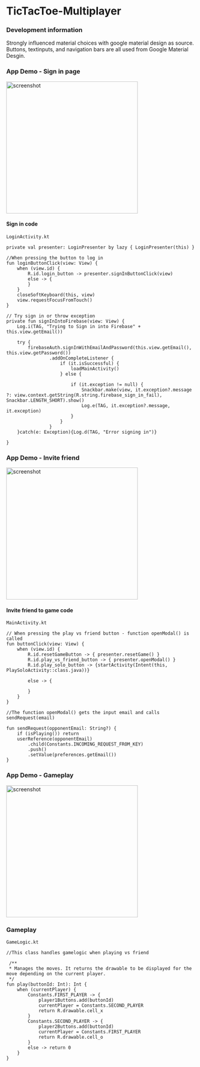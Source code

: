 # TicTacToe-Multiplayer

### Development information
Strongly influenced material choices with google material design as source. Buttons, textinputs, and navigation bars are all used from Google Material Desgin.

### App Demo - Sign in page 
<img src="https://github.com/roofloop/TicTacToe-Multiplayer/blob/master/demonstration/signin.png" alt="screenshot" width="350"/>


#### Sign in code

    LoginActivity.kt
    
    private val presenter: LoginPresenter by lazy { LoginPresenter(this) }
    
    //When pressing the button to log in
    fun loginButtonClick(view: View) {
        when (view.id) {
            R.id.login_button -> presenter.signInButtonClick(view)
            else -> {
            }
        }
        closeSoftKeyboard(this, view)
        view.requestFocusFromTouch()
    }
    
    // Try sign in or throw exception
    private fun signInIntoFirebase(view: View) {
        Log.i(TAG, "Trying to Sign in into Firebase" + this.view.getEmail())

        try {
            firebaseAuth.signInWithEmailAndPassword(this.view.getEmail(), this.view.getPassword())
                    .addOnCompleteListener {
                        if (it.isSuccessful) {
                            loadMainActivity()
                        } else {

                            if (it.exception != null) {
                                Snackbar.make(view, it.exception?.message ?: view.context.getString(R.string.firebase_sign_in_fail), Snackbar.LENGTH_SHORT).show()
                                Log.e(TAG, it.exception?.message, it.exception)
                            }
                        }
                    }
        }catch(e: Exception){Log.d(TAG, "Error signing in")}

    }




### App Demo - Invite friend 
<img src="https://github.com/roofloop/TicTacToe-Multiplayer/blob/master/demonstration/inviteFriend.png" alt="screenshot" width="350"/>

#### Invite friend to game code

    MainActivity.kt
    
    // When pressing the play vs friend button - function openModal() is called
    fun buttonClick(view: View) {
        when (view.id) {
            R.id.resetGameButton -> { presenter.resetGame() }
            R.id.play_vs_friend_button -> { presenter.openModal() }
            R.id.play_solo_button -> {startActivity(Intent(this, PlaySoloActivity::class.java))}

            else -> {

            }
        }
    }
    
    //The function openModal() gets the input email and calls sendRequest(email)
    
    fun sendRequest(opponentEmail: String?) {
        if (isPlaying()) return
        userReference(opponentEmail)
            .child(Constants.INCOMING_REQUEST_FROM_KEY)
            .push()
            .setValue(preferences.getEmail())
    }
    
    
### App Demo - Gameplay
<img src="https://github.com/roofloop/TicTacToe-Multiplayer/blob/master/demonstration/gameVsFriend.png" alt="screenshot" width="350"/>    

### Gameplay
    
    GameLogic.kt
    
    //This class handles gamelogic when playing vs friend
    
     /**
     * Manages the moves. It returns the drawable to be displayed for the move depending on the current player.
     */
    fun play(buttonId: Int): Int {
        when (currentPlayer) {
            Constants.FIRST_PLAYER -> {
                player1Buttons.add(buttonId)
                currentPlayer = Constants.SECOND_PLAYER
                return R.drawable.cell_x
            }
            Constants.SECOND_PLAYER -> {
                player2Buttons.add(buttonId)
                currentPlayer = Constants.FIRST_PLAYER
                return R.drawable.cell_o
            }
            else -> return 0
        }
    }
